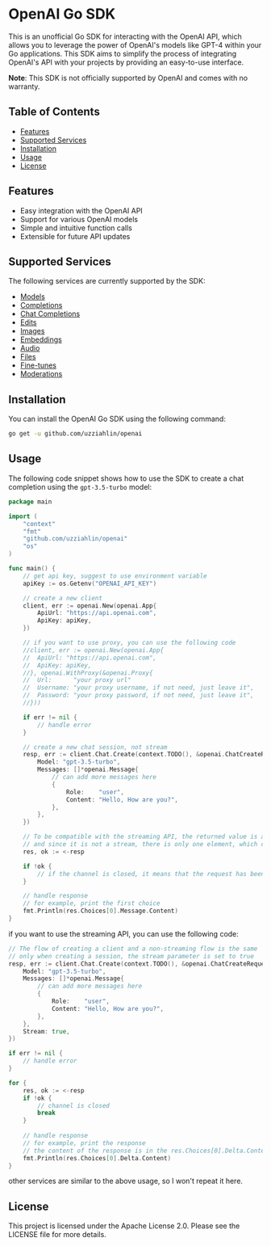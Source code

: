 # OpenAI Go SDK
This is an unofficial Go SDK for interacting with the OpenAI API, which allows you to leverage the power of OpenAI's models like GPT-4 within your Go applications. This SDK aims to simplify the process of integrating OpenAI's API with your projects by providing an easy-to-use interface.

**Note**: This SDK is not officially supported by OpenAI and comes with no warranty.

## Table of Contents
- [Features](#features)
- [Supported Services](#supported-services)
- [Installation](#installation)
- [Usage](#usage)
- [License](#license)

## Features
- Easy integration with the OpenAI API
- Support for various OpenAI models
- Simple and intuitive function calls
- Extensible for future API updates

## Supported Services
The following services are currently supported by the SDK:

- [Models](https://platform.openai.com/docs/api-reference/models)
- [Completions](https://platform.openai.com/docs/api-reference/completions)
- [Chat Completions](https://platform.openai.com/docs/api-reference/chat) 
- [Edits](https://platform.openai.com/docs/api-reference/edits) 
- [Images](https://platform.openai.com/docs/api-reference/images)
- [Embeddings](https://platform.openai.com/docs/api-reference/embeddings) 
- [Audio](https://platform.openai.com/docs/api-reference/audio)
- [Files](https://platform.openai.com/docs/api-reference/files)
- [Fine-tunes](https://platform.openai.com/docs/api-reference/fine-tunes)
- [Moderations](https://platform.openai.com/docs/api-reference/moderations)

## Installation
You can install the OpenAI Go SDK using the following command:
```bash
go get -u github.com/uzziahlin/openai
```

## Usage
The following code snippet shows how to use the SDK to create a chat completion using the `gpt-3.5-turbo` model:
```go
package main

import (
	"context"
	"fmt"
	"github.com/uzziahlin/openai"
	"os"
)

func main() {
	// get api key, suggest to use environment variable
	apiKey := os.Getenv("OPENAI_API_KEY")

	// create a new client
	client, err := openai.New(openai.App{
		ApiUrl: "https://api.openai.com",
		ApiKey: apiKey,
	})

	// if you want to use proxy, you can use the following code
	//client, err := openai.New(openai.App{
	//	ApiUrl: "https://api.openai.com",
	//	ApiKey: apiKey,
	//}, openai.WithProxy(&openai.Proxy{
	//	Url:      "your proxy url"
	//	Username: "your proxy username, if not need, just leave it",
	//	Password: "your proxy password, if not need, just leave it",
	//}))

	if err != nil {
		// handle error
	}

	// create a new chat session, not stream
	resp, err := client.Chat.Create(context.TODO(), &openai.ChatCreateRequest{
		Model: "gpt-3.5-turbo",
		Messages: []*openai.Message{
			// can add more messages here
			{
				Role:    "user",
				Content: "Hello, How are you?",
			},
		},
	})

	// To be compatible with the streaming API, the returned value is a channel
	// and since it is not a stream, there is only one element, which can be taken out directly
	res, ok := <-resp

	if !ok {
		// if the channel is closed, it means that the request has been completed
	}

	// handle response
	// for example, print the first choice
	fmt.Println(res.Choices[0].Message.Content)
}
```
if you want to use the streaming API, you can use the following code:
```go
// The flow of creating a client and a non-streaming flow is the same
// only when creating a session, the stream parameter is set to true
resp, err := client.Chat.Create(context.TODO(), &openai.ChatCreateRequest{
    Model: "gpt-3.5-turbo",
    Messages: []*openai.Message{
        // can add more messages here
        {
            Role:    "user",
            Content: "Hello, How are you?",
        },
    },
    Stream: true,
})

if err != nil {
    // handle error
}

for {
    res, ok := <-resp
    if !ok {
        // channel is closed
        break
    }
    
    // handle response
    // for example, print the response
    // the content of the response is in the res.Choices[0].Delta.Content
    fmt.Println(res.Choices[0].Delta.Content)
}
```
other services are similar to the above usage, so I won't repeat it here.

## License
This project is licensed under the Apache License 2.0. Please see the LICENSE file for more details.